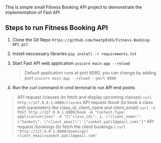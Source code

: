This is simple small Fitness Booking API project to demonstrate the implementation of Fast API 

## Steps to run Fitness Booking API 

1. Clone the Git Repo
  `
  https://github.com/heetp0101/Fitness-Booking-API.git
  `
2. Install neccessary libraries
  `
  pip install -r requirements.txt
  `

3. Start Fast API web application
   `
   uvicorn main:app --reload
   `
   > Default application runs at port 8080, you can change by adding port
   `
   uvicorn main:app --reload --port 8080
   `

4. Run the curl command in cmd terminal to run API end points

  > API request /classes (to fetch and display upcoming classes)
  `
  curl http://127.0.0.1:8000/classes
  `
  > API request /book (to book a class with parameters like class_id, client_name and client_email)
  `
  curl -X POST http://127.0.0.1:8000/book -H "Content-Type: application/json" -d "{\"class_id\": 1, \"client_name\": \"Sanket\", \"client_email\": \"sanket.patil@gmail.com\"}"
  `
  > API request /bookings (to fetch the client bookings )
  `
  curl "http://127.0.0.1:8000/bookings?client_email=sanket.patil@gmail.com"
  `



